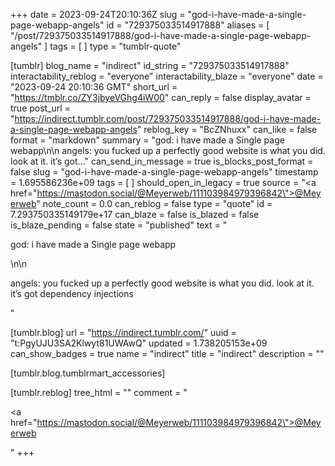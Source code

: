 +++
date = 2023-09-24T20:10:36Z
slug = "god-i-have-made-a-single-page-webapp-angels"
id = "729375033514917888"
aliases = [ "/post/729375033514917888/god-i-have-made-a-single-page-webapp-angels" ]
tags = [ ]
type = "tumblr-quote"

[tumblr]
blog_name = "indirect"
id_string = "729375033514917888"
interactability_reblog = "everyone"
interactability_blaze = "everyone"
date = "2023-09-24 20:10:36 GMT"
short_url = "https://tmblr.co/ZY3jbyeVGhg4iW00"
can_reply = false
display_avatar = true
post_url = "https://indirect.tumblr.com/post/729375033514917888/god-i-have-made-a-single-page-webapp-angels"
reblog_key = "BcZNhuxx"
can_like = false
format = "markdown"
summary = "god: i have made a Single page webapp\n\n angels: you fucked up a perfectly good website is what you did.  look at it.  it’s got..."
can_send_in_message = true
is_blocks_post_format = false
slug = "god-i-have-made-a-single-page-webapp-angels"
timestamp = 1.695586236e+09
tags = [ ]
should_open_in_legacy = true
source = "<a href=\"https://mastodon.social/@Meyerweb/111103984979396842\">@Meyerweb</a>"
note_count = 0.0
can_reblog = false
type = "quote"
id = 7.293750335149179e+17
can_blaze = false
is_blazed = false
is_blaze_pending = false
state = "published"
text = "<p>god: i have made a Single page webapp</p>\n\n<p>angels: you fucked up a perfectly good website is what you did.  look at it.  it’s got dependency injections</p>"

[tumblr.blog]
url = "https://indirect.tumblr.com/"
uuid = "t:PgyUJU3SA2Klwyt81UWAwQ"
updated = 1.738205153e+09
can_show_badges = true
name = "indirect"
title = "indirect"
description = ""

[tumblr.blog.tumblrmart_accessories]

[tumblr.reblog]
tree_html = ""
comment = "<p><a href=\"https://mastodon.social/@Meyerweb/111103984979396842\">@Meyerweb</a></p>"
+++
